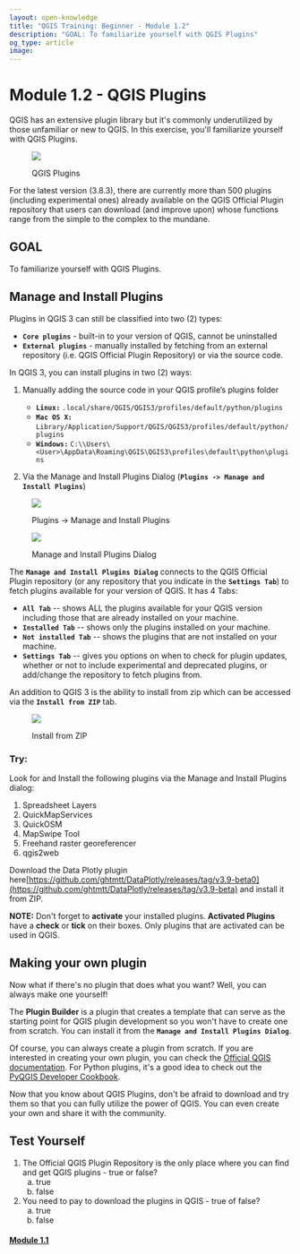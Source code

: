 ```yaml
---
layout: open-knowledge
title: "QGIS Training: Beginner - Module 1.2"
description: "GOAL: To familiarize yourself with QGIS Plugins"
og_type: article
image:
---
```


# Module 1.2 - QGIS Plugins
QGIS has an extensive plugin library but it's commonly underutilized by those unfamiliar or new to QGIS. In this exercise, you'll familiarize yourself with QGIS Plugins.

<figure class='figure col-lg-12 img-container'>
<img class='img-fluid img-shadow' src='{{ site.baseurl }}/media/open-knowledge/qgis/module1.2/plugins.png'>
<p class='figure-caption text-center my-2'>QGIS Plugins</p>
</figure>

For the latest version (3.8.3), there are currently more than 500 plugins (including experimental ones) already available on the QGIS Official Plugin repository that users can download (and improve upon) whose functions range from the simple to the complex to the mundane.

## GOAL
To familiarize yourself with QGIS Plugins.

## Manage and Install Plugins
Plugins in QGIS 3 can still be classified into two (2) types:
* **```Core plugins```** - built-in to your version of QGIS, cannot be uninstalled
* **```External plugins```** - manually installed by fetching from an external repository (i.e. QGIS Official Plugin Repository) or via the source code.

In QGIS 3, you can install plugins in two (2) ways:
1. Manually adding the source code in your QGIS profile’s plugins folder
    * **```Linux:```** ```.local/share/QGIS/QGIS3/profiles/default/python/plugins```
    * **```Mac OS X:```** ```Library/Application/Support/QGIS/QGIS3/profiles/default/python/plugins```
    * **```Windows:```** ```C:\\Users\<User>\AppData\Roaming\QGIS\QGIS3\profiles\default\python\plugins```

2. Via the Manage and Install Plugins Dialog (**```Plugins -> Manage and Install Plugins```**)

<figure class='figure col-lg-12 img-container'>
<img class='img-fluid img-shadow' src='{{ site.baseurl }}/media/open-knowledge/qgis/module1.2/mai1.png'>
<p class='figure-caption text-center my-2'>Plugins -> Manage and Install Plugins</p>
</figure>

<figure class='figure col-lg-12 img-container'>
<img class='img-fluid img-shadow' src='{{ site.baseurl }}/media/open-knowledge/qgis/module1.2/plugins.png'>
<p class='figure-caption text-center my-2'>Manage and Install Plugins Dialog</p>
</figure>

The **```Manage and Install Plugins Dialog```** connects to the QGIS Official Plugin repository (or any repository that you indicate in the **```Settings Tab```**) to fetch plugins available for your version of QGIS. It has 4 Tabs:
* **```All Tab```** -- shows ALL the plugins available for your QGIS version including those that are already installed on your machine.
* **```Installed Tab```** -- shows only the plugins installed on your machine.
* **```Not installed Tab```** -- shows the plugins that are not installed on your machine.
* **```Settings Tab```** -- gives you options on when to check for plugin updates, whether or not to include experimental and deprecated plugins, or add/change the repository to fetch plugins from.

An addition to QGIS 3 is the ability to install from zip which can be accessed via the **```Install from ZIP```** tab.


<figure class='figure col-lg-12 img-container'>
<img class='img-fluid img-shadow' src='{{ site.baseurl }}/media/open-knowledge/qgis/module1.2/ifz.png'>
<p class='figure-caption text-center my-2'>Install from ZIP</p>
</figure>

### Try:
Look for and Install the following plugins via the Manage and Install Plugins dialog:
1. Spreadsheet Layers
2. QuickMapServices
3. QuickOSM
4. MapSwipe Tool
5. Freehand raster georeferencer
6. qgis2web

Download the Data Plotly plugin here[https://github.com/ghtmtt/DataPlotly/releases/tag/v3.9-beta0](https://github.com/ghtmtt/DataPlotly/releases/tag/v3.9-beta) and install it from ZIP.

**NOTE:** Don't forget to **activate** your installed plugins. **Activated Plugins** have a **check** or **tick** on their boxes. Only plugins that are activated can be used in QGIS.

## Making your own plugin
Now what if there's no plugin that does what you want? Well, you can always make one yourself!

The **Plugin Builder** is a plugin that creates a template that can serve as the starting point for QGIS plugin development so you won't have to create one from scratch. You can install it from the **```Manage and Install Plugins Dialog```**.

Of course, you can always create a plugin from scratch. If you are interested in creating your own plugin, you can check the [Official QGIS documentation](http://docs.qgis.org/testing/en/docs/pyqgis_developer_cookbook/plugins.html). For Python plugins, it's a good idea to check out the [PyQGIS Developer Cookbook](http://docs.qgis.org/testing/en/docs/pyqgis_developer_cookbook/).


Now that you know about QGIS Plugins, don't be afraid to download and try them so that you can fully utilize the power of QGIS. You can even create your own and share it with the community.


## Test Yourself
1. The Official QGIS Plugin Repository is the only place where you can find and get QGIS plugins - true or false?
    <ol type="a">
    <li>true</li>
    <li>false</li>
    </ol>
2. You need to pay to download the plugins in QGIS - true of false?
    <ol type="a">
    <li>true</li>
    <li>false</li>
    </ol>


<div class='row'>
<div class='col-xs-6 col-sm-6 col-md-6 col-lg-6'><a href='{{ site.baseurl }}/open-knowledge/qgis/beginner/module1.1.html'><h4 class='text-left'>Module 1.1</h4></a></div>
<!-- <div class='col-xs-6 col-sm-6 col-md-6 col-lg-6'><a href='{{ site.baseurl }}/open-knowledge/qgis/beginner/module1.3.html'><h4 class='text-right'>Module 1.3</h4></a></div> -->
</div>
